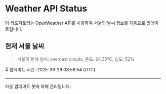 
# Weather API Status

이 리포지토리는 OpenWeather API를 사용하여 서울의 날씨 정보를 자동으로 업데이트합니다.

## 현재 서울 날씨
> 서울의 현재 날씨: overcast clouds, 온도: 24.35°C, 습도: 52%

⏳ 업데이트 시간: 2025-09-26 08:58:54 (UTC)

---
자동 업데이트 봇에 의해 관리됩니다.
